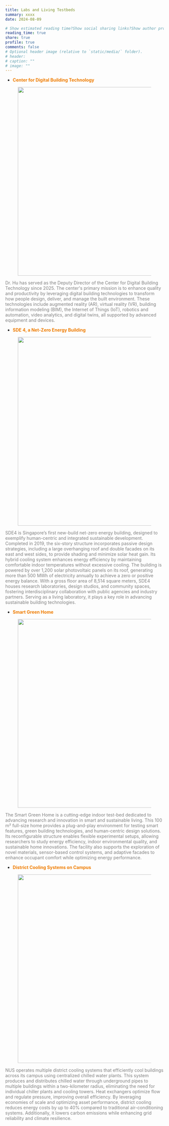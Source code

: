 ```yaml
---
title: Labs and Living Testbeds
summary: xxxx
date: 2024-08-09

# Show estimated reading time?Show social sharing links?Show author profile?Show comments?
reading_time: true
share: true  
profile: true
comments: false
# Optional header image (relative to `static/media/` folder).
# header:  
# caption: ""  
# image: "" 
---
```


- <span style="color:#EF7C00">**Center for Digital Building Technology**</span> 

<figure style="text-align: center;">
  <img src="https://maomaohu.net/img/center_for_digital_building_tech.jpg", width="600">
</figure>

<span style="color:#808080">Dr. Hu has served as the Deputy Director of the Center for Digital Building Technology since 2025. The center's primary mission is to enhance quality and productivity by leveraging digital building technologies to transform how people design, deliver, and manage the built environment. These technologies include augmented reality (AR), virtual reality (VR), building information modeling (BIM), the Internet of Things (IoT), robotics and automation, video analytics, and digital twins, all supported by advanced equipment and devices.</span>

- <span style="color:#EF7C00">**SDE 4, a Net-Zero Energy Building**</span>

<figure style="text-align: center;">
  <img src="https://maomaohu.net/img/PV_2.png", width="600">
</figure>

<span style="color:#808080">SDE4 is Singapore’s first new-build net-zero energy building, designed to exemplify human-centric and integrated sustainable development. Completed in 2019, the six-story structure incorporates passive design strategies, including a large overhanging roof and double facades on its east and west sides, to provide shading and minimize solar heat gain. Its hybrid cooling system enhances energy efficiency by maintaining comfortable indoor temperatures without excessive cooling. The building is powered by over 1,200 solar photovoltaic panels on its roof, generating more than 500 MWh of electricity annually to achieve a zero or positive energy balance. With a gross floor area of 8,514 square meters, SDE4 houses research laboratories, design studios, and community spaces, fostering interdisciplinary collaboration with public agencies and industry partners. Serving as a living laboratory, it plays a key role in advancing sustainable building technologies.</span>

- <span style="color:#EF7C00">**Smart Green Home**</span>

<figure style="text-align: center;">
  <img src="https://maomaohu.net/img/smart_green_home.jpg", width="600">
</figure>

<span style="color:#808080">The Smart Green Home is a cutting-edge indoor test-bed dedicated to advancing research and innovation in smart and sustainable living. This 100 m² full-size home provides a plug-and-play environment for testing smart features, green building technologies, and human-centric design solutions. Its reconfigurable structure enables flexible experimental setups, allowing researchers to study energy efficiency, indoor environmental quality, and sustainable home innovations. The facility also supports the exploration of novel materials, sensor-based control systems, and adaptive facades to enhance occupant comfort while optimizing energy performance.</span>

- <span style="color:#EF7C00">**District Cooling Systems on Campus**</span>

<figure style="text-align: center;">
  <img src="https://maomaohu.net/img/district_cooling_systems.png", width="600">
</figure>

<span style="color:#808080">NUS operates multiple district cooling systems that efficiently cool buildings across its campus using centralized chilled water plants. This system produces and distributes chilled water through underground pipes to multiple buildings within a two-kilometer radius, eliminating the need for individual chiller plants and cooling towers. Heat exchangers optimize flow and regulate pressure, improving overall efficiency. By leveraging economies of scale and optimizing asset performance, district cooling reduces energy costs by up to 40% compared to traditional air-conditioning systems. Additionally, it lowers carbon emissions while enhancing grid reliability and climate resilience.</span>




